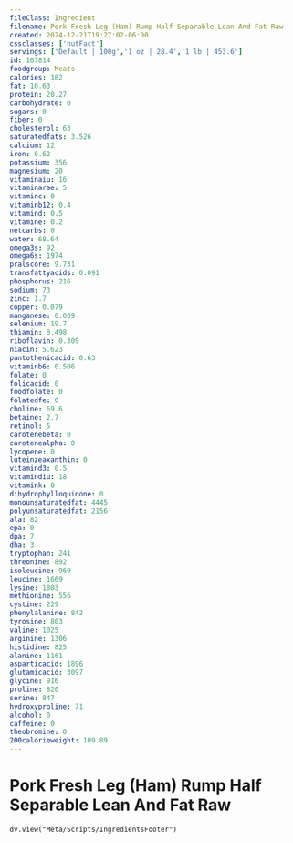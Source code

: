 ```yaml
---
fileClass: Ingredient
filename: Pork Fresh Leg (Ham) Rump Half Separable Lean And Fat Raw
created: 2024-12-21T19:27:02-06:00
cssclasses: ['nutFact']
servings: ['Default | 100g','1 oz | 28.4','1 lb | 453.6']
id: 167814
foodgroup: Meats
calories: 182
fat: 10.63
protein: 20.27
carbohydrate: 0
sugars: 0
fiber: 0
cholesterol: 63
saturatedfats: 3.526
calcium: 12
iron: 0.62
potassium: 356
magnesium: 20
vitaminaiu: 16
vitaminarae: 5
vitaminc: 0
vitaminb12: 0.4
vitamind: 0.5
vitamine: 0.2
netcarbs: 0
water: 68.64
omega3s: 92
omega6s: 1974
pralscore: 9.731
transfattyacids: 0.091
phosphorus: 216
sodium: 73
zinc: 1.7
copper: 0.079
manganese: 0.009
selenium: 19.7
thiamin: 0.498
riboflavin: 0.309
niacin: 5.623
pantothenicacid: 0.63
vitaminb6: 0.506
folate: 0
folicacid: 0
foodfolate: 0
folatedfe: 0
choline: 69.6
betaine: 2.7
retinol: 5
carotenebeta: 0
carotenealpha: 0
lycopene: 0
luteinzeaxanthin: 0
vitamind3: 0.5
vitamindiu: 18
vitamink: 0
dihydrophylloquinone: 0
monounsaturatedfat: 4445
polyunsaturatedfat: 2156
ala: 82
epa: 0
dpa: 7
dha: 3
tryptophan: 241
threonine: 892
isoleucine: 960
leucine: 1669
lysine: 1803
methionine: 556
cystine: 229
phenylalanine: 842
tyrosine: 803
valine: 1025
arginine: 1306
histidine: 825
alanine: 1161
asparticacid: 1896
glutamicacid: 3097
glycine: 916
proline: 820
serine: 847
hydroxyproline: 71
alcohol: 0
caffeine: 0
theobromine: 0
200calorieweight: 109.89
---
```


# Pork Fresh Leg (Ham) Rump Half Separable Lean And Fat Raw

```dataviewjs
dv.view("Meta/Scripts/IngredientsFooter")
```